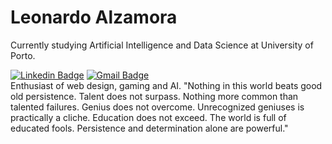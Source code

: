 <!--
### Hi there 👋
**leonardoalz/leonardoalz** is a ✨ _special_ ✨ repository because its `README.md` (this file) appears on your GitHub profile.

Here are some ideas to get you started:

- 🔭 I’m currently working on ...
- 🌱 I’m currently learning ...
- 👯 I’m looking to collaborate on ...
- 🤔 I’m looking for help with ...
- 💬 Ask me about ...
- 📫 How to reach me: ...
- 😄 Pronouns: ...
- ⚡ Fun fact: ...
-->

# Leonardo Alzamora

Currently studying Artificial Intelligence and Data Science at University of Porto.

[![Linkedin Badge](https://img.shields.io/badge/-Leonardo%20Alzamora-00875f?style=flat-square&logo=Linkedin&logoColor=white&link=https://www.linkedin.com/in/leonardoalzamora/)](https://www.linkedin.com/in/leonardoalzamora/) 
[![Gmail Badge](https://img.shields.io/badge/-leonardoalzamorapt@gmail.com-00875f?style=flat-square&logo=Gmail&logoColor=white&link=mailto:leonardoalzamorapt@gmail.com)](mailto:leonardoalzamorapt@gmail.com)
<br>
Enthusiast of web design, gaming and AI.
"Nothing in this world beats good old persistence. Talent does not surpass. Nothing more common than talented failures. Genius does not overcome. Unrecognized geniuses is practically a cliche. Education does not exceed. The world is full of educated fools. Persistence and determination alone are powerful."


